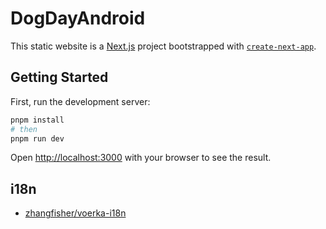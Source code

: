 # DogDayAndroid

This static website is a [Next.js](https://nextjs.org/) project bootstrapped with [`create-next-app`](https://github.com/vercel/next.js/tree/canary/packages/create-next-app).

## Getting Started

First, run the development server:

```bash
pnpm install
# then
pnpm run dev
```

Open [http://localhost:3000](http://localhost:3000) with your browser to see the result.

## i18n

- [zhangfisher/voerka-i18n](https://github.com/zhangfisher/voerka-i18n)
